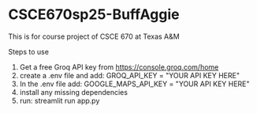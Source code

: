 # CSCE670sp25-BuffAggie
This is for course project of CSCE 670 at Texas A&amp;M

Steps to use
1. Get a free Groq API key from https://console.groq.com/home
2. create a .env file and add: GROQ_API_KEY = "YOUR API KEY HERE"
3. In the .env file add: GOOGLE_MAPS_API_KEY = "YOUR API KEY HERE"
4. install any missing dependencies
5. run: streamlit run app.py
